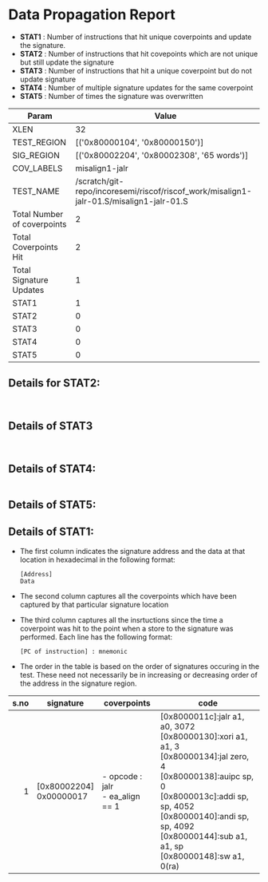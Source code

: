 
# Data Propagation Report

- **STAT1** : Number of instructions that hit unique coverpoints and update the signature.
- **STAT2** : Number of instructions that hit covepoints which are not unique but still update the signature
- **STAT3** : Number of instructions that hit a unique coverpoint but do not update signature
- **STAT4** : Number of multiple signature updates for the same coverpoint
- **STAT5** : Number of times the signature was overwritten

| Param                     | Value    |
|---------------------------|----------|
| XLEN                      | 32      |
| TEST_REGION               | [('0x80000104', '0x80000150')]      |
| SIG_REGION                | [('0x80002204', '0x80002308', '65 words')]      |
| COV_LABELS                | misalign1-jalr      |
| TEST_NAME                 | /scratch/git-repo/incoresemi/riscof/riscof_work/misalign1-jalr-01.S/misalign1-jalr-01.S    |
| Total Number of coverpoints| 2     |
| Total Coverpoints Hit     | 2      |
| Total Signature Updates   | 1      |
| STAT1                     | 1      |
| STAT2                     | 0      |
| STAT3                     | 0     |
| STAT4                     | 0     |
| STAT5                     | 0     |

## Details for STAT2:

```


```

## Details of STAT3

```


```

## Details of STAT4:

```

```

## Details of STAT5:



## Details of STAT1:

- The first column indicates the signature address and the data at that location in hexadecimal in the following format: 
  ```
  [Address]
  Data
  ```

- The second column captures all the coverpoints which have been captured by that particular signature location

- The third column captures all the insrtuctions since the time a coverpoint was
  hit to the point when a store to the signature was performed. Each line has
  the following format:
  ```
  [PC of instruction] : mnemonic
  ```
- The order in the table is based on the order of signatures occuring in the
  test. These need not necessarily be in increasing or decreasing order of the
  address in the signature region.

|s.no|        signature         |              coverpoints               |                                                                                                                              code                                                                                                                               |
|---:|--------------------------|----------------------------------------|-----------------------------------------------------------------------------------------------------------------------------------------------------------------------------------------------------------------------------------------------------------------|
|   1|[0x80002204]<br>0x00000017|- opcode : jalr<br> - ea_align == 1<br> |[0x8000011c]:jalr a1, a0, 3072<br> [0x80000130]:xori a1, a1, 3<br> [0x80000134]:jal zero, 4<br> [0x80000138]:auipc sp, 0<br> [0x8000013c]:addi sp, sp, 4052<br> [0x80000140]:andi sp, sp, 4092<br> [0x80000144]:sub a1, a1, sp<br> [0x80000148]:sw a1, 0(ra)<br> |
